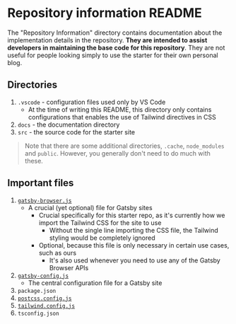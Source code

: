 # Repository information README
The "Repository Information" directory contains documentation about the implementation details in the repository. **They are intended to assist developers in maintaining the base code for this repository**. They are not useful for people looking simply to use the starter for their own personal blog.

## Directories
1. `.vscode` - configuration files used only by VS Code
    * At the time of writing this README, this directory only contains configurations that enables the use of Tailwind directives in CSS
2. `docs` - the documentation directory
3. `src` - the source code for the starter site

> Note that there are some additional directories, `.cache`, `node_modules` and `public`. However, you generally don't need to do much with these.

## Important files
1. [`gatsby-browser.js`](https://www.gatsbyjs.com/docs/reference/config-files/gatsby-browser/)
    * A crucial (yet optional) file for Gatsby sites
        * Crucial specifically for this starter repo, as it's currently how we import the Tailwind CSS for the site to use
            * Without the single line importing the CSS file, the Tailwind styling would be completely ignored
        * Optional, because this file is only necessary in certain use cases, such as ours
            * It's also used whenever you need to use any of the Gatsby Browser APIs
2. [`gatsby-config.js`](https://www.gatsbyjs.com/docs/reference/config-files/gatsby-config/)
    * The central configuration file for a Gatsby site
3. `package.json`
4. [`postcss.config.js`](https://github.com/postcss/postcss)
5. [`tailwind.config.js`](https://tailwindcss.com/docs/theme)
6. `tsconfig.json`